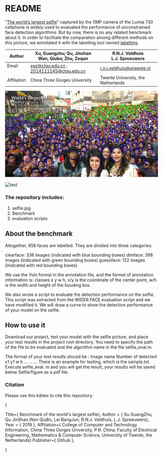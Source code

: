 # README

“[The world’s largest selfie](https://www.gsmarena.com/nokia_lumia_730_captures_worlds_largest_selfie-news-10285.php)” captured by the 5MP camera of the Lumia 730 cellphone is widely used to evaluated the performance of unconstrained face detection algorithms. But by now, there is no any related benchmark about it. In order to facilitate the comparation among different methods on this picture, we annotated it with the labelling tool named [labelImg](https://pypi.org/project/labelImg/). 

| Author<br />      | Xu, Guangzhu; Qu, Jinshan <br />Wan, Qiubo;  Zhu, Zequn | R.N.J. Veldhuis<br />L.J. Spreeuwers<br /> |
| ----------------- | ------------------------------------------------------- | ------------------------------------------ |
| Email<br /><br /> | xgz@ctgu.edu.cn ; 2014111145@ctgu.edu.cn                | r.n.j.veldhuis@utwente.nl                  |
| Affiliation       | China Three Gorges University                           | Twente University, the Netherlands         |

![selfie](https://github.com/riganxu/selfieBenchmark/blob/master/SelfieImg/selfie-benchmark.jpg)

![test](https://github.com/riganxu/selfieBenchmark/tree/master/SelfieImg/selfie-benchmark.jpg)

### The repository includes:

1. selfie.jpg
2. Benchmark
3. evaluation scripts

## About the benchmark

Altogether, 856 faces are labelled. They are divided into three categories: 

clearface: 336 images (indicated with blue bounding boxes)
dimface:  398 images (indicated with green bounding boxes) 
guessface: 122 images (inidcated with red bounding boxes)

We use the Yolo format in the annotation file, and the format of annotation information is: classes x y w h, x/y is the coordinate of the center point, w/h is the width and height of the bouding box.

We also wrote a script to evaluate the detection performance on the selfie. This script was extracted from the WIDER FACE evaluation script and we have modified it. We will draw a curve to show the detection performance of your model on the selfie.

## How to use it

Download our project, test your model with the selfie picture, and place your test results in the project root directory. You need to specify the path of the file to be evaluated and the algorithm name in the file selfie_eval.m.

The format of your test results should be :
Image name
Number of detected
x1 y1 w h
…
…
…
There is an example for testing, which is the sample.txt.
Execute selfie_eval. m and you will get the result, your results will be saved below Selfie/figure as a pdf file.

### Citation

Please use this bibtex to cite this repository:

{

Title={ Benchmark of the world's largest selfie},
Author = { Xu GuangZhu, Qu JinShan,Wan QiuBo, Lei BangJun, R.N.J. Veldhuis, L.J. Spreeuwers},
Year = { 2019 },
Affiliation={ College of Computer and Technology Information, China Three Gorges University, P.R. China;
                   Faculty of Electrical Engineering, Mathematics & Computer Science, University of Twente, the Netherlands}
Publisher={ Github },

}

 

